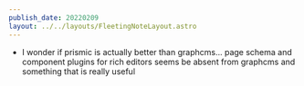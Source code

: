 ```yaml
---
publish_date: 20220209    
layout: ../../layouts/FleetingNoteLayout.astro
---
```

- I wonder if prismic is actually better than graphcms... page schema and component plugins for rich editors seems be absent from graphcms and something that is really useful